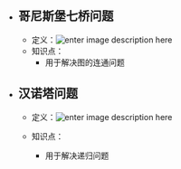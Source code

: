 - ## 哥尼斯堡七桥问题
	* 定义：![enter image description here](https://app.yinxiang.com/shard/s51/nl/20976021/0a4c3677-38a7-413d-9ab7-122b5231ab0f/res/680978e9-bfc0-4c10-969e-967b91c19cde.jpg?resizeSmall&width=832)
	*  知识点：
		- 用于解决图的连通问题
- ## 汉诺塔问题
	* 定义：![enter image description here](https://app.yinxiang.com/shard/s51/res/f8516f81-2894-4a0b-9280-e1c5e1603851.jpg)
	
	* 知识点：
		- 用于解决递归问题

<!--stackedit_data:
eyJoaXN0b3J5IjpbMTU0NDg5OTYxNCwtMTU5MTA4MTI0M119
-->